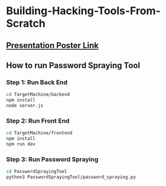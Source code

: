# Building-Hacking-Tools-From-Scratch

## [Presentation Poster Link](https://www.canva.com/design/DAGU2uCkv9A/9RTjITLOOud7ZN2lM32b6A/edit?utm_content=DAGU2uCkv9A&utm_campaign=designshare&utm_medium=link2&utm_source=sharebutton)

## How to run Password Spraying Tool

### Step 1: Run Back End

```bash
cd TargetMachine/backend
npm install
node server.js
```

### Step 2: Run Front End

```bash
cd TargetMachine/frontend
npm install
npm run dev
```

### Step 3: Run Password Spraying

```bash
cd PasswordSprayingTool
python3 PasswordSprayingTool/password_spraying.py
```
